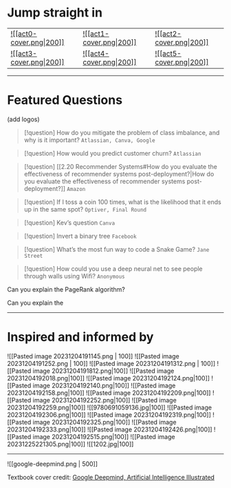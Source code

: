 # Jump straight in

| | | |
|----|----|----|
| [![[act0-cover.png\|200]]](0-README.md) | [![[act1-cover.png\|200]]](ml-index) | [![[act2-cover.png\|200]]](probstat-index) |
| [![[act3-cover.png\|200]]](dl-index) | [![[act4-cover.png\|200]]](coding-index) | [![[act5-cover.png\|200]]](quant-coding) |

---

# Featured Questions

(add logos)

> [!question] How do you mitigate the problem of class imbalance, and why is it important?
> `Atlassian, Canva, Google`

> [!question] How would you predict customer churn? 
> `Atlassian`

> [!question] [[2.20 Recommender Systems#How do you evaluate the effectiveness of recommender systems post-deployment?|How do you evaluate the effectiveness of recommender systems post-deployment?]] 
> `Amazon`

> [!question] If I toss a coin 100 times, what is the likelihood that it ends up in the same spot? 
> `Optiver, Final Round`

> [!question] Kev’s question 
> `Canva`

> [!question] Invert a binary tree
> `Facebook`

> [!question] What’s the most fun way to code a Snake Game? 
> `Jane Street`

> [!question] How could you use a deep neural net to see people through walls using Wifi? 
> `Anonymous`

Can you explain the PageRank algorithm? 

Can you explain the 


---


# Inspired and informed by
![[Pasted image 20231204191145.png | 100]] 
![[Pasted image 20231204191252.png | 100]] 
![[Pasted image 20231204191312.png | 100]] 
![[Pasted image 20231204191812.png|100]]
![[Pasted image 20231204192018.png|100]]
![[Pasted image 20231204192124.png|100]]
![[Pasted image 20231204192140.png|100]]
![[Pasted image 20231204192158.png|100]]
![[Pasted image 20231204192209.png|100]]
![[Pasted image 20231204192252.png|100]]
![[Pasted image 20231204192259.png|100]]
![[9780691059136.jpg|100]]
![[Pasted image 20231204192306.png|100]]
![[Pasted image 20231204192319.png|100]]
![[Pasted image 20231204192325.png|100]]
![[Pasted image 20231204192333.png|100]]
![[Pasted image 20231204192426.png|100]]
![[Pasted image 20231204192515.png|100]]
![[Pasted image 20231225221305.png|100]]
![[1202.jpg|100]]

---



![[google-deepmind.png | 500]]

Textbook cover credit: [Google Deepmind, Artificial Intelligence Illustrated](https://www.instagram.com/googledeepmind)



